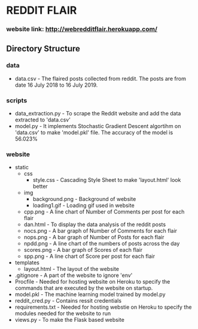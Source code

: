 # REDDIT FLAIR

### website link: http://webredditflair.herokuapp.com/
## Directory Structure

### data
* data.csv - The flaired posts collected from reddit. The posts are from date 16 July 2018 to 16 July 2019.

### scripts
* data_extraction.py - To scrape the Reddit website and add the data extracted to 'data.csv'
* model.py - It implements Stochastic Gradient Descent algortihm on 'data.csv' to make 'model.pkl' file. The accuracy of the model is 56.023%

### website
* static
  * css 
    * style.css - Cascading Style Sheet to make 'layout.html' look better
  * img
    * background.png - Background of website
    * loading1.gif - Loading gif used in website
  * cpp.png - A line chart of Number of Comments per post for each flair
  * dan.html - To display the data analysis of the reddit posts
  * nocs.png - A bar graph of Number of Comments for each flair
  * nops.png - A bar graph of Number of Posts for each flair
  * npdd.png - A line chart of the numbers of posts across the day
  * scores.png - A bar graph of Scores of each flair
  * spp.png - A line chart of Score per post for each flair
* templates
  * layout.html - The layout of the website
* .gitignore - A part of the website to ignore 'env'
* Procfile - Needed for hosting website on Heroku to specify the commands that are executed by the website on startup.    
* model.pkl - The machine learning model trained by model.py
* reddit_cred.py - Contains ressit credentials
* requirements.txt - Needed for hosting webstie on Heroku to specify the modules needed for the website to run
* views.py - To make the Flask based website






